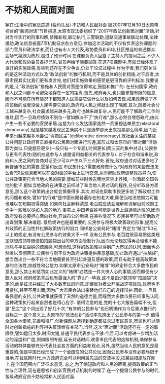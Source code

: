 # 不妨和人民面对面

宪在:生活中的宪法踪迹 (独角扎丛)
不妨和人民面对面
据2007年12月30日太原电视台的“新闻对话"节目报道,太原市政法委组织了“2007年政法创新面对面"活动,针对当年实行的刑事和解,禁赌新规,联动执行,三警联勤,道路交通事故联动处理,法律援助,政法信息披露7项机制征求各方意见.参加这次活动的不仅有负责这些课题的部门官员和政法学者,而且也有市人大代表,政协委员和60名社区推选的普通群众.会场气氛颇为热烈,超过了预计时间.在课题负责人回答了主持人的提问之后,不少人大代表和政协委员各抒己见,官员再给予简要回答.在这7项课题中,有些已经体现了良好的实施效果,有些则还存在不少争议,仍处于论证过程中.作为学者,我们更关注的是这种活动方式以及“政法创新"的推行机制,而不是具体的创新措施.对于后者,太原市民其实比我们更有发言权,他们对实施效果的感受是更可靠的评判标准.我要说的是,让“政法创新"措施和人民面对面是值得肯定,鼓励和推广的.
在任何国家,政府和人民之间都不可避免地存在一定的距离.首先,政府再大,也只能掌握有限的信息,因而不可能在所有情况下都知道人民需要它做什么以及如何去做.如果政府做了不应该做的或者没做人民需要它做的,政府和人民之间就出现了隔阂.其次,随着社会分工越来越复杂,社会需求越来越多元,政府也越来越复杂,人民可能不了解政府工作的难处,因而一旦政府绩效不到位--譬如解决不了“执行难",那么必然会埋怨政府,由此产生一些不必要的官民矛盾.这是为什么发达国家虽然一贯重视选举民主(electoral democracy),但是越来越发现民主确实不只是选举那天出来投票那么简单,因而近年来也越来越多地尝试“协商民主"(deliberative democracy),就社会关注的某些公共问题让政府官员直接和公民面对面进行沟通,其形式和太原市的“面对面"活动颇为类似,只是题目更专(一般只有一个专题),时间更长(两三天的集中对话),公民参与更有代表性(随机抽选参与人或邀请利益相关的代表参与).
对于社会和谐来说,政府和人民之间的协商对话至少可以产生以下三点好处.首先,政府通过对话更多地了解普通市民的需要,愿望和反应.市民想什么?需要政府做什么?对政府的某些做法怎么看?这些信息都可以在面对面的平台上进行交流,从而帮助政府调整政策导向,使公共政策更符合当地人民的需要.譬如前些时候东莞地区禁止养猪,一时激起全国各地的批评.假如当地政府在决策之前经过了和当地人民对话的程序,充分听取各方面意见,那么这个政策的出台就会慎重得多.其次,对话也帮助市民更多地了解政府工作的问题和难处.譬如“执行难"是中国长期普遍存在的老大难,即便当地法院努力可能也难以在短期取得突破.如果向社会解释清楚,老百姓应该会理解和谅解目前政府工作中一些难以尽如人意的地方.事实上,中国老百姓可能是世界上最通情达理的,因而政府没有必要担心面向社会,开诚布公的后果.在某些情况下,市民甚至可以帮助政府出谋划策,解决难题.
最后或许也是最重要的,公民参与将极大改善政府形象,提高公共政策的正当性并化解政策执行的阻力.同样是公安局将“赌博"界定为“赌注"50元以上的规定,有没有公民参与的效果大不一样.没有公民参与,老百姓很容易把这类规定联想成领导随便拍拍脑袋出台的单方面管制行为,因而无论规定得再合理也不能消除与平民百姓的疏离感.可想而知,这样的政策难以得到广大市民的认同,因而也必然难以贯彻落实.公民参与则不仅为政府决策提供民意基础,防止政府通过“拍脑袋",想当然出台一些不符合当地需要甚至引起普遍反感的政策,而且有助于提高政策本身的合法性,权威性和公信力.如果太原市公安局对“赌博"的界定符合大多数市民的意见,那么禁止和惩罚如此定义的“赌博"必然是一件大快人心的事情,因而即便有少数人反对,政府政策背后也有最强大的“靠山"--毕竟,这不是由少数领导“拍脑袋"决定的,而是征求并经过了大多数市民的同意.即便反对者公开挑战这项政策,政府也不用紧张,甚至不用出面,因为广大市民会站出来替他们自己的选择辩护.因此,一旦具备民意的支持,公共政策就获得了天然的道德力量,而既然大多数市民已经事先认同,这种政策执行起来自然也是得心应手.
值得注意的是,党的十七大报告篇幅不长,但是“民主"这个词出现了好几十次,“有序的公民参与"也已明确作为今后重点推行的目标之一.这个意义上,太原市的“政法创新"活动率先跨出了公民参与的第一步,值得全国各地借鉴,完善和推广.创新课题从选择到确定都征求过市民意见,市民也可以随时对创新措施的利弊得失反馈给有关部门.当然,这次“面对面"活动还存在一定的局限性,譬如题目太多,时间太短,普通平民代表参与不够.今后,可以考虑进一步增加活动的深度和广度,例如限制专题,延长对话时间,改善市民代表的选择机制,确保参与活动的群体能够充分代表社会各方面的利益和观点.另外,虽然当地人民的意见是最重要的,但是中国已经形成了一个全国性的公共论坛,因而公民参与没有必要局限于当地.在互联网时代,地方政府完全可以利用最先进的交流手段,把某些措施放在网上,在全国范围内广泛征求意见.
总之,为了缩短政府和人民的距离,提高政策的正当性与合理性,现在是思考和创新官民对话机制的时候了.在一个提倡公民参与的时代,各级政府官员不妨经常和人民面对面.